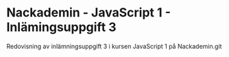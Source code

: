 # Nackademin - JavaScript 1 - Inlämingsuppgift 3
Redovisning av inlämningsuppgift 3 i kursen JavaScript 1 på Nackademin.git